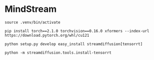 # MindStream

`source .venv/bin/activate`

`pip install torch==2.1.0 torchvision==0.16.0 xformers --index-url https://download.pytorch.org/whl/cu121`

`python setup.py develop easy_install streamdiffusion[tensorrt]`

`python -m streamdiffusion.tools.install-tensorrt`
